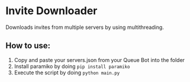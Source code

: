 # Invite Downloader
Downloads invites from multiple servers by using multithreading.

## How to use:
1. Copy and paste your servers.json from your Queue Bot into the folder
2. Install paramiko by doing ``pip install paramiko``
3. Execute the script by doing ``python main.py``
